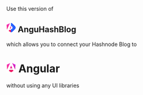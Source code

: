 Use this version of 
## ![angular logo](anguhashblog.png) AnguHashBlog 
which allows you to connect your Hashnode Blog to
# ![angular logo](/angular.png) Angular 

without using any UI libraries